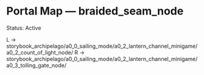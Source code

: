 # Portal Map — braided_seam_node

Status: Active

L → storybook_archipelago/a0_0_sailing_mode/a0_2_lantern_channel_minigame/a0_2_count_of_light_node/
R → storybook_archipelago/a0_0_sailing_mode/a0_2_lantern_channel_minigame/a0_3_tolling_gate_node/
